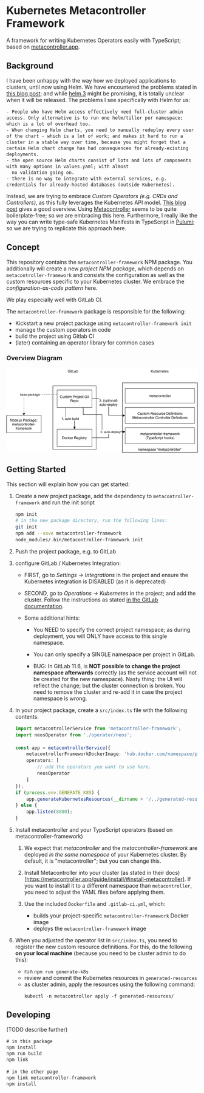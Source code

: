 # Kubernetes Metacontroller Framework

A framework for writing Kubernetes Operators easily with TypeScript; based on [metacontroller.app](http://metacontroller.app).

## Background

I have been unhappy with the way how we deployed applications to clusters, until now using Helm. We have encountered the problems stated in [this blog post](https://medium.com/virtuslab/think-twice-before-using-helm-25fbb18bc822); and while [helm 3](https://sweetcode.io/a-first-look-at-the-helm-3-plan/) might be promising, it is totally unclear when it will be released. The problems I see specifically with Helm for us:

    - People who have Helm access effectively need full-cluster admin access. Only alternative is to run one helm/tiller per namespace; which is a lot of overhead too.
    - When changing Helm charts, you need to manually redeploy every user of the chart - which is a lot of work; and makes it hard to run a cluster in a stable way over time, because you might forget that a certain Helm chart change has had consequences for already-existing deployments.
    - the open source Helm charts consist of lots and lots of components with many options in values.yaml; with almost
      no validation going on.
    - there is no way to integrate with external services, e.g. credentials for already-hosted databases (outside Kubernetes).

Instead, we are trying to embrace *Custom Operators (e.g. CRDs and Controllers)*, as this fully leverages the Kubernetes API model. [This blog post](https://admiralty.io/blog/kubernetes-custom-resource-controller-and-operator-development-tools/) gives a good overview. Using [Metacontroller](http://metacontroller.app/) seems to be quite boilerplate-free; so we are embracing this here. Furthermore, I really like the way you can write type-safe Kubernetes Manifests in TypeScript in [Pulumi](https://pulumi.io/); so we are trying to replicate this approach here.

## Concept

This repository contains the `metacontroller-framework` NPM package. You additionally will create a new *project NPM package*, which depends on `metacontroller-framework` and consists the configuration as well as the custom resources specific to your Kubernetes cluster. We embrace the *configuration-as-code pattern* here.

We play especially well with GitLab CI.

The `metacontroller-framework` package is responsible for the following:

- Kickstart a new project package using `metacontroller-framework init`
- manage the custom operators in code
- build the project using Gitlab CI
- (later) containing an operator library for common cases

### Overview Diagram

![Alt text](docs/Diagrams-Concepts.png?raw=true "Optional Title")

## Getting Started

This section will explain how you can get started:

1. Create a new project package, add the dependency to `metacontroller-framework` and run the init script

    ```bash
    npm init
    # in the new package directory, run the following lines:
    git init
    npm add --save metacontroller-framework
    node_modules/.bin/metacontroller-framework init
    ```

2. Push the project package, e.g. to GitLab

3. configure GitLab / Kubernetes Integration:

    - FIRST, go to *Settings -> Integrations* in the project and ensure the Kubernetes integration is DISABLED (as it is deprecated)

    - SECOND, go to *Operations -> Kubernetes* in the project; and add the cluster. Follow the instructions as stated [in the GitLab documentation](https://docs.gitlab.com/ee/user/project/clusters/index.html#adding-an-existing-kubernetes-cluster).

    - Some additional hints:

        - You NEED to specify the correct project namespace; as during deployment, you will ONLY have access to this single namespace.

        - You can only specify a SINGLE namespace per project in GitLab.

        - BUG: In GitLab 11.6, is **NOT possible to change the project namespace afterwards** correctly (as the service account will not be created for the new namespace). Nasty thing: the UI will reflect the change; but the cluster connection is broken. You need to remove the cluster and re-add it in case the project namespace is wrong.

4. In your project package, create a `src/index.ts` file with the following contents:

    ```typescript
    import metacontrollerService from 'metacontroller-framework';
    import neosOperator from './operator/neos';

    const app = metacontrollerService({
        metacontrollerFrameworkDockerImage: 'hub.docker.com/namespace/package',
        operators: [
            // add the operators you want to use here.
            neosOperator
        ]
    });
    if (process.env.GENERATE_K8S) {
        app.generateKubernetesResources(__dirname + '/../generated-resources/');
    } else {
        app.listen(8080);
    }
    ```

5. Install metacontroller and your TypeScript operators (based on metacontroller-framework)

    1. We expect that *metacontroller* and the *metacontroller-framework* are deployed *in the same namespace* of your Kubernetes cluster. By default, it is "metacontroller"; but you can change this.

    2. Install Metacontroller into your cluster (as stated in their docs)[https://metacontroller.app/guide/install/#install-metacontroller]. If you want to install it to a different namespace than `metacontroller`, you need to adjust the YAML files before applying them.

    3. Use the included `Dockerfile` and `.gitlab-ci.yml`, which:

        - builds your project-specific `metacontroller-framework` Docker image
        - deploys the `metacontroller-framework` image

6. When you adjusted the operator list in `src/index.ts`, you need to register the new custom resource definitions. For this, do the following **on your local machine** (because you need to be cluster admin to do this):

    - run `npm run generate-k8s`
    - review and commit the Kubernetes resources in `generated-resources`
    - as cluster admin, apply the resources using the following command:
      ```
      kubectl -n metacontroller apply -f generated-resources/
      ```

## Developing

(TODO describe further)

```
# in this package
npm install
npm run build
npm link

# in the other page
npm link metacontroller-framework
npm install

```